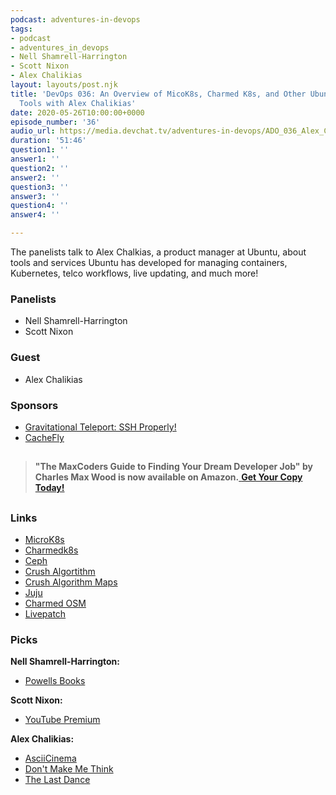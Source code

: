 ```yaml
---
podcast: adventures-in-devops
tags:
- podcast
- adventures_in_devops
- Nell Shamrell-Harrington
- Scott Nixon
- Alex Chalikias
layout: layouts/post.njk
title: 'DevOps 036: An Overview of MicoK8s, Charmed K8s, and Other Ubuntu Infrastructure
  Tools with Alex Chalikias'
date: 2020-05-26T10:00:00+0000
episode_number: '36'
audio_url: https://media.devchat.tv/adventures-in-devops/ADO_036_Alex_Chalikias.mp3
duration: '51:46'
question1: ''
answer1: ''
question2: ''
answer2: ''
question3: ''
answer3: ''
question4: ''
answer4: ''

---
```

The panelists talk to Alex Chalkias, a product manager at Ubuntu, about tools and services Ubuntu has developed for managing containers, Kubernetes, telco workflows, live updating, and much more!

### **Panelists**

* Nell Shamrell-Harrington
* Scott Nixon

### **Guest**

* Alex Chalikias

### **Sponsors**

* [Gravitational Teleport: SSH Properly!](https://gravitational.com/teleport)
* [CacheFly](https://www.cachefly.com/)

## 

> **"The MaxCoders Guide to Finding Your Dream Developer Job" by Charles Max Wood is now available on Amazon.**[ **Get Your Copy Today!**](https://www.amazon.com/gp/product/B081MBL5C9/ref=as_li_ss_tl?ie=UTF8&linkCode=sl1&tag=devchattv-20&linkId=9d61363241636e2546ef46abba198746&language=en_US)

## 

### **Links**

* [MicroK8s](https://microk8s.io/)
* [Charmedk8s](https://ubuntu.com/kubernetes/features)
* [Ceph](https://ubuntu.com/ceph)
* [Crush Algortithm](https://ubuntu.com/ceph)
* [Crush Algorithm Maps](https://docs.ceph.com/docs/master/rados/operations/crush-map/)
* [Juju](https://jaas.ai/)
* [Charmed OSM](https://ubuntu.com/blog/canonical-introduces-charmed-osm-to-enable-telcos-with-network-functions-management-and-orchestration)
* [Livepatch](https://ubuntu.com/livepatch)

### **Picks**

**Nell Shamrell-Harrington:**

* [Powells Books](https://www.powells.com/)

**Scott Nixon:**

* [YouTube Premium](https://www.youtube.com/premium)

**Alex Chalikias:**

* [AsciiCinema](https://asciinema.org/)
* [Don't Make Me Think](https://www.amazon.com/Dont-Make-Me-Think-Usability/dp/0321344758/ref=sr_1_2?dchild=1&keywords=don%27t+make+me+think&qid=1587743811&sr=8-2)
* [The Last Dance](https://www.espn.com/nba/story/_/id/28973557/the-last-dance-updates-untold-story-michael-jordan-chicago-bulls)